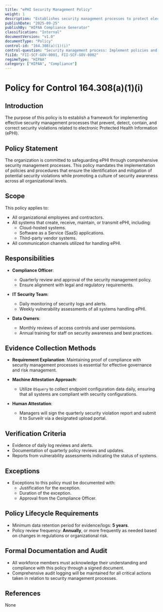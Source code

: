 ```yaml
---
title: "ePHI Security Management Policy"
weight: 1
description: "Establishes security management processes to protect electronic Protected Health Information (ePHI) and mitigate security violations."
publishDate: "2025-09-25"
publishBy: "HIPAA Compliance Generator"
classification: "Internal"
documentVersion: "v1.0"
documentType: "Policy"
control-id: "164.308(a)(1)(i)"
control-question: "Security management process: Implement policies and procedures to prevent, detect, contain, and correct security violations."
fiiId: "FII-SCF-GOV-0001, FII-SCF-GOV-0002"
regimeType: "HIPAA"
category: ["HIPAA", "Compliance"]
---
```


# Policy for Control 164.308(a)(1)(i)

## Introduction
The purpose of this policy is to establish a framework for implementing effective security management processes that prevent, detect, contain, and correct security violations related to electronic Protected Health Information (ePHI).

## Policy Statement
The organization is committed to safeguarding ePHI through comprehensive security management processes. This policy mandates the implementation of policies and procedures that ensure the identification and mitigation of potential security violations while promoting a culture of security awareness across all organizational levels.

## Scope
This policy applies to:
- All organizational employees and contractors.
- All systems that create, receive, maintain, or transmit ePHI, including:
  - Cloud-hosted systems.
  - Software as a Service (SaaS) applications.
  - Third-party vendor systems.
- All communication channels utilized for handling ePHI.

## Responsibilities
- **Compliance Officer**: 
  - Quarterly review and approval of the security management policy.
  - Ensure alignment with legal and regulatory requirements.
  
- **IT Security Team**:
  - Daily monitoring of security logs and alerts.
  - Weekly vulnerability assessments of all systems handling ePHI.
  
- **Data Owners**:
  - Monthly reviews of access controls and user permissions.
  - Annual training for staff on security awareness and best practices.

## Evidence Collection Methods
- **Requirement Explanation**: Maintaining proof of compliance with security management processes is essential for effective governance and risk management.
  
- **Machine Attestation Approach**: 
  - Utilize `OSquery` to collect endpoint configuration data daily, ensuring that all systems are compliant with security configurations.
  
- **Human Attestation**: 
  - Managers will sign the quarterly security violation report and submit it to Surveilr via a designated upload portal.

## Verification Criteria
- Evidence of daily log reviews and alerts.
- Documentation of quarterly policy reviews and updates.
- Reports from vulnerability assessments indicating the status of systems.

## Exceptions
- Exceptions to this policy must be documented with:
  - Justification for the exception.
  - Duration of the exception.
  - Approval from the Compliance Officer.

## Policy Lifecycle Requirements
- Minimum data retention period for evidence/logs: **5 years**.
- Policy review frequency: **Annually**, or more frequently as needed based on changes in regulations or organizational risk.

## Formal Documentation and Audit
- All workforce members must acknowledge their understanding and compliance with this policy through a signed document.
- Comprehensive audit logging will be maintained for all critical actions taken in relation to security management processes.

## References
None